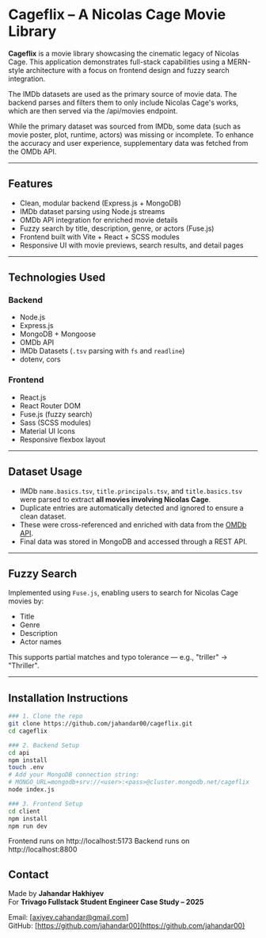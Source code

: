 #  Cageflix – A Nicolas Cage Movie Library

**Cageflix** is a movie library showcasing the cinematic legacy of Nicolas Cage. This application demonstrates full-stack capabilities using a MERN-style architecture with a focus on frontend design and fuzzy search integration.

The IMDb datasets are used as the primary source of movie data. The backend parses and filters them to only include Nicolas Cage's works, which are then served via the /api/movies endpoint. 

While the primary dataset was sourced from IMDb, some data (such as movie poster, plot, runtime, actors) was missing or incomplete. To enhance the accuracy and user experience, supplementary data was fetched from the OMDb API.


---

##  Features

-  Clean, modular backend (Express.js + MongoDB)
-  IMDb dataset parsing using Node.js streams
-  OMDb API integration for enriched movie details
-  Fuzzy search by title, description, genre, or actors (Fuse.js)
-  Frontend built with Vite + React + SCSS modules
-  Responsive UI with movie previews, search results, and detail pages

---


##  Technologies Used

### Backend
- Node.js
- Express.js
- MongoDB + Mongoose
- OMDb API
- IMDb Datasets (`.tsv` parsing with `fs` and `readline`)
- dotenv, cors

### Frontend
- React.js
- React Router DOM
- Fuse.js (fuzzy search)
- Sass (SCSS modules)
- Material UI Icons
- Responsive flexbox layout

---

##  Dataset Usage

- IMDb `name.basics.tsv`, `title.principals.tsv`, and `title.basics.tsv` were parsed to extract **all movies involving Nicolas Cage**.
- Duplicate entries are automatically detected and ignored to ensure a clean dataset.
- These were cross-referenced and enriched with data from the [OMDb API](https://www.omdbapi.com/).
- Final data was stored in MongoDB and accessed through a REST API.

---

##  Fuzzy Search

Implemented using `Fuse.js`, enabling users to search for Nicolas Cage movies by:
- Title
- Genre
- Description
- Actor names

This supports partial matches and typo tolerance — e.g., "triller" → "Thriller".

---

##  Installation Instructions

```bash
### 1. Clone the repo
git clone https://github.com/jahandar00/cageflix.git
cd cageflix

### 2. Backend Setup
cd api
npm install
touch .env
# Add your MongoDB connection string:
# MONGO_URL=mongodb+srv://<user>:<pass>@cluster.mongodb.net/cageflix
node index.js

### 3. Frontend Setup
cd client
npm install
npm run dev

```

Frontend runs on http://localhost:5173
Backend runs on http://localhost:8800


##  Contact

Made by **Jahandar Hakhiyev**  
For **Trivago Fullstack Student Engineer Case Study – 2025**

 Email: [axiyev.cahandar@gmail.com]  
 GitHub: [https://github.com/jahandar00](https://github.com/jahandar00)
